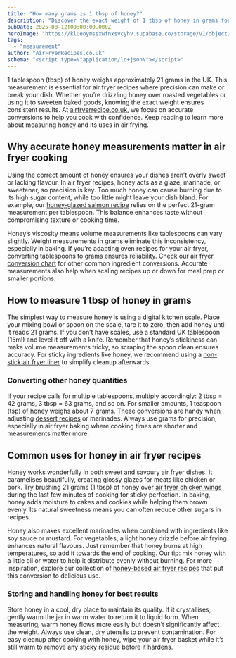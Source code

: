```yaml
---
title: "How many grams is 1 tbsp of honey?"
description: "Discover the exact weight of 1 tbsp of honey in grams for perfect air fryer recipes. Get UK conversions and tips for accurate measurements."
pubDate: 2025-08-12T00:00:00.000Z
heroImage: "https://klueoymssxwfnxsvcyhv.supabase.co/storage/v1/object/public/md/how-many-grams-is-1-tbsp-of-honey-6713fb25.webp"
tags:
  - "measurement"
author: "AirFryerRecipes.co.uk"
schema: "<script type=\"application/ld+json\"></script>"
---
```


<p>1 tablespoon (tbsp) of honey weighs approximately 21 grams in the UK. This measurement is essential for air fryer recipes where precision can make or break your dish. Whether you’re drizzling honey over roasted vegetables or using it to sweeten baked goods, knowing the exact weight ensures consistent results. At <a href=https://www.airfryerrecipe.co.uk/>airfryerrecipe.co.uk</a>, we focus on accurate conversions to help you cook with confidence. Keep reading to learn more about measuring honey and its uses in air frying.</p>

<h2>Why accurate honey measurements matter in air fryer cooking</h2>
<p>Using the correct amount of honey ensures your dishes aren’t overly sweet or lacking flavour. In air fryer recipes, honey acts as a glaze, marinade, or sweetener, so precision is key. Too much honey can cause burning due to its high sugar content, while too little might leave your dish bland. For example, our <a href=https://www.airfryerrecipe.co.uk/recipes>honey-glazed salmon recipe</a> relies on the perfect 21-gram measurement per tablespoon. This balance enhances taste without compromising texture or cooking time.</p>

<p>Honey’s viscosity means volume measurements like tablespoons can vary slightly. Weight measurements in grams eliminate this inconsistency, especially in baking. If you’re adapting oven recipes for your air fryer, converting tablespoons to grams ensures reliability. Check our <a href=https://www.airfryerrecipe.co.uk/air-fryer-conversion-chart>air fryer conversion chart</a> for other common ingredient conversions. Accurate measurements also help when scaling recipes up or down for meal prep or smaller portions.</p>

<h2>How to measure 1 tbsp of honey in grams</h2>
<p>The simplest way to measure honey is using a digital kitchen scale. Place your mixing bowl or spoon on the scale, tare it to zero, then add honey until it reads 21 grams. If you don’t have scales, use a standard UK tablespoon (15ml) and level it off with a knife. Remember that honey’s stickiness can make volume measurements tricky, so scraping the spoon clean ensures accuracy. For sticky ingredients like honey, we recommend using a <a href=https://www.airfryerrecipe.co.uk/air-fryer-cleaner>non-stick air fryer liner</a> to simplify cleanup afterwards.</p>

<h3>Converting other honey quantities</h3>
<p>If your recipe calls for multiple tablespoons, multiply accordingly: 2 tbsp = 42 grams, 3 tbsp = 63 grams, and so on. For smaller amounts, 1 teaspoon (tsp) of honey weighs about 7 grams. These conversions are handy when adjusting <a href=https://www.airfryerrecipe.co.uk/recipe-category/dessert>dessert recipes</a> or marinades. Always use grams for precision, especially in air fryer baking where cooking times are shorter and measurements matter more.</p>

<h2>Common uses for honey in air fryer recipes</h2>
<p>Honey works wonderfully in both sweet and savoury air fryer dishes. It caramelises beautifully, creating glossy glazes for meats like chicken or pork. Try brushing 21 grams (1 tbsp) of honey over <a href=https://www.airfryerrecipe.co.uk/recipe-category/chicken>air fryer chicken wings</a> during the last few minutes of cooking for sticky perfection. In baking, honey adds moisture to cakes and cookies while helping them brown evenly. Its natural sweetness means you can often reduce other sugars in recipes.</p>

<p>Honey also makes excellent marinades when combined with ingredients like soy sauce or mustard. For vegetables, a light honey drizzle before air frying enhances natural flavours. Just remember that honey burns at high temperatures, so add it towards the end of cooking. Our tip: mix honey with a little oil or water to help it distribute evenly without burning. For more inspiration, explore our collection of <a href=https://www.airfryerrecipe.co.uk/recipes>honey-based air fryer recipes</a> that put this conversion to delicious use.</p>

<h3>Storing and handling honey for best results</h3>
<p>Store honey in a cool, dry place to maintain its quality. If it crystallises, gently warm the jar in warm water to return it to liquid form. When measuring, warm honey flows more easily but doesn’t significantly affect the weight. Always use clean, dry utensils to prevent contamination. For easy cleanup after cooking with honey, wipe your air fryer basket while it’s still warm to remove any sticky residue before it hardens.</p>